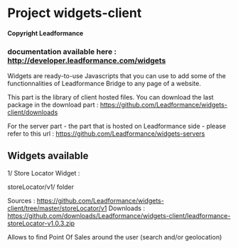 # Project widgets-client

#### Copyright Leadformance
### documentation available here : http://developer.leadformance.com/widgets


Widgets are ready-to-use Javascripts that you can use to add some of the functionnalities of Leadformance Bridge to any page of a website.

This part is the library of client hosted files.
You can download the last package in the download part : 
https://github.com/Leadformance/widgets-client/downloads


For the server part - the part that is hosted on Leadformance side - please refer to this url : 
https://github.com/Leadformance/widgets-servers


## Widgets available

1/ Store Locator Widget :

storeLocator/v1/ folder

Sources : https://github.com/Leadformance/widgets-client/tree/master/storeLocator/v1
Downloads : https://github.com/downloads/Leadformance/widgets-client/leadformance-storeLocator-v1.0.3.zip

Allows to find Point Of Sales around the user (search and/or geolocation)
